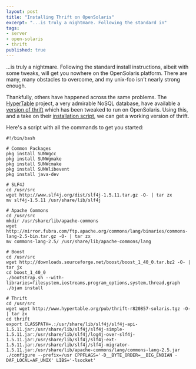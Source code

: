 ```yaml
---
layout: post
title: "Installing Thrift on OpenSolaris"
excerpt: "...is truly a nightmare. Following the standard in"
tags: 
- server
- open-solaris
- thrift
published: true
---
```


...is truly a nightmare. Following the standard install instructions, albeit with some tweaks, will get you nowhere on the OpenSolaris platform. There are many, many obstacles to overcome, and my unix-foo isn't nearly strong enough.

Thankfully, others have happened across the same problems. The [HyperTable][1] project, a very admirable NoSQL database, have available a [version of thrift][2] which has been tweaked to run on OpenSolaris. Using this, and a take on their [installation script][3], we can get a working version of thrift.

Here's a script with all the commands to get you started:

    #!/bin/bash

    # Common Packages
    pkg install SUNWgcc
    pkg install SUNWgmake
    pkg install SUNWcmake
    pkg install SUNWlibevent
    pkg install java-dev

    # SLF4J
    cd /usr/src
    wget http://www.slf4j.org/dist/slf4j-1.5.11.tar.gz -O- | tar zx
    mv slf4j-1.5.11 /usr/share/lib/slf4j

    # Apache Commons
    cd /usr/src
    mkdir /usr/share/lib/apache-commons
    wget http://mirror.fubra.com/ftp.apache.org/commons/lang/binaries/commons-lang-2.5-bin.tar.gz -O- | tar zx
    mv commons-lang-2.5/ /usr/share/lib/apache-commons/lang

    # Boost
    cd /usr/src
    wget http://downloads.sourceforge.net/boost/boost_1_40_0.tar.bz2 -O- | tar jx
    cd boost_1_40_0
    ./bootstrap.sh --with-libraries=filesystem,iostreams,program_options,system,thread,graph
    ./bjam install

    # Thrift
    cd /usr/src
    wget wget http://www.hypertable.org/pub/thrift-r820857-solaris.tgz -O- | tar zx
    cd thrift
    export CLASSPATH=.:/usr/share/lib/slf4j/slf4j-api-1.5.11.jar:/usr/share/lib/slf4j/slf4j-simple-1.5.11.jar:/usr/share/lib/slf4j/log4j-over-slf4j-1.5.11.jar:/usr/share/lib/slf4j/slf4j-ext-1.5.11.jar:/usr/share/lib/slf4j/slf4j-migrator-1.5.11.jar:/usr/share/lib/apache-commons/lang/commons-lang-2.5.jar
    ./configure --prefix=/usr CPPFLAGS='-D__BYTE_ORDER=__BIG_ENDIAN -DAF_LOCAL=AF_UNIX' LIBS='-lsocket'


  [1]: http://code.google.com/p/hypertable
  [2]: http://www.hypertable.org/pub/thrift-r820857-solaris.tgz
  [3]: http://code.google.com/p/hypertable/wiki/HowToBuildSolaris
